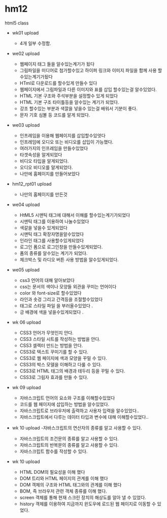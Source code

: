 # hm12
html5 class 


- wk01 upload
  - 4개 일부 수정함.



- we02 upload
  - 웹페이지 태그 들을 알수있는계기가 됬다
  - 그림파일을 미디어로 첨가할수있고 하이퍼 링크와 이미지 파일을 함께 사용 할수있는계기가됬다
  - HTml로 다운로드를 할수있게 만들수 있다
  - 웹페이지에서 그림파일과 다른 이미지와 표를 삽입 할수있는걸 알수있었다.
  - HTML 기본 구조와 주석부분을 설정할수 있게 되었다
  - HTML 기본 구조 타이틀등을 알수있는 계기가 되었다.
  - 강조 할수있는 부분과 색깔을 넣을수 있는걸 배워서 기분이 좋다.
  - 문자 기호 심볼 등 코드를 알게 되었다.

- we03 upload 
  - 인프레임을 이용해 웹페이지를 삽입할수있엇다
  - 인프레임에 오디오 또는 비디오를 삽입이 가능했다.
  - 여러가지의 인프레임을 만들수있었다
  - 타겟속성을 알게되었다
  - 비디오 타입을 알게되었다.
  - 오디오 비디오를 알게되었다.
  - 나만에 홈페이지를 만들어보았다
  
- hm12_rpt01 upload
  - 나만의 홈페이지를 만든것
  
- we04 upload
  - HtML5 시맨틱 태그에 대해서 이해를 할수있는계기가되었다
  - 시맨틱 태그를 이용하여 나눌수있었다
  - 색갈을 넣을수 있게되었다
  - 시맨틱 태그 확장자명을알수있었다
  - 인라인 태그를 사용할수있게되었다
  - 로그인 폼으로 로그인창을 만들수있게되었다.
  - 폼의 종류를 알수있는 계기가 되었다.
  - 체크박스 및 라디오 버튼 사용 방법을 알수있게되었다.
  
  
- we05 upload
    - css3 언어의 대해 알아보았다
    - css는 문서의 색이나 모양들 외관을 꾸미는 언어이다 
    - color 와 font-size로 할수있었다 
    - 라인과 솟겅 그리고 간격등을 조절할수있었다 
    - 태그로 스타일 파일 을 부러올수있었다 .
    - 긍 배경에 색을 넣을수있게되었다 .
    
    
- wk 06 upload
    - CSS3 언어가 무엇인지 안다.
    - CSS3 스타일 시트를 작성하는 방법을 안다.
    - CSS3 셀렉터 만드는 방법을 안다.
    - CSS3로 텍스트 꾸미기를 할 수 있다. 
    - CSS3로 웹 페이지에 색과 모양을 꾸밀 수 있다.
    - CSS3의 박스 모델을 이해하고 다룰 수 있다.
    - CSS3로 HTML 태그의 배경과 테두리 등을 꾸밀 수 있다.
    - CSS3로 그림자 효과를 만들 수 있다.
    
 - wk 09 upload
    - 자바스크립트 언어의 요소와 구조를 이해할수있었다  
    - 코드를 웹 페이지에 삽입하는 방법을 알수있었다. 
    - 자바스크립트로 브라우저에 출력하고 사용자 입력을 알수있었다..
    - 자바스크립트에서 다루는 데이터 타입과 변수에 대해 이해할수있었다..
- wk 10 upload
  -자바스크립트의 연산자의 종류를 알고 사용할 수 있다.
  - 자바스크립트의 조건문의 종류를 알고 사용할 수 있다.
  - 자바스크립트의 반복문의 종류를 알고 사용할 수 있다.
  - 자바스크립트 함수를 작성할 수 있다.
- wk 10 upload
  - HTML DOM의 필요성을 이해 했다
  - DOM 트리와 HTML 페이지의 관계를 이해 했다
  - DOM 객체의 구조와 HTML 태그와의 관계를 이해 했다
  - BOM, 즉 브라우저 관련 객체 종류를 이해 했다.
  - screen 객체를 통해 현재 스크린 장치의 해상도를 알아 낼 수 있었다.
  - history 객체를 이용하여 지금까지 윈도우에 로드된 웹 페이지로 이동할 수 있었다.
  

